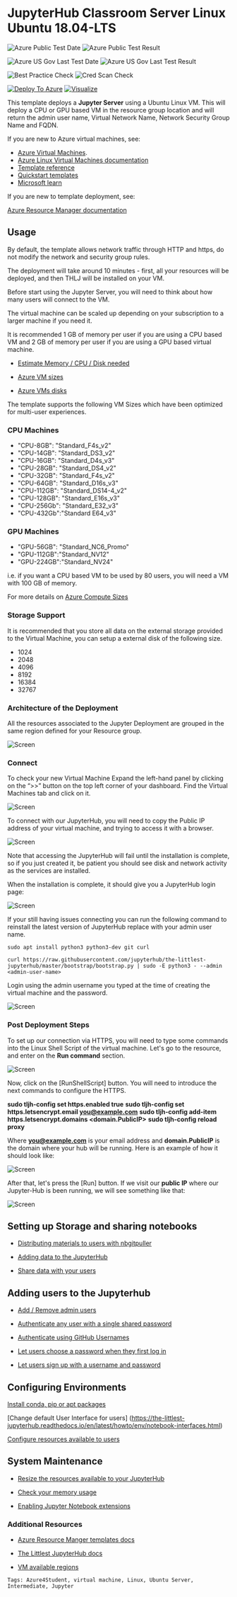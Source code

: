# JupyterHub Classroom Server Linux Ubuntu 18.04-LTS

![Azure Public Test Date](https://azurequickstartsservice.blob.core.windows.net/badges/201-vm-linux-jupyterhub/PublicLastTestDate.svg)
![Azure Public Test Result](https://azurequickstartsservice.blob.core.windows.net/badges/201-vm-linux-jupyterhub/PublicDeployment.svg)

![Azure US Gov Last Test Date](https://azurequickstartsservice.blob.core.windows.net/badges/201-vm-linux-jupyterhub/FairfaxLastTestDate.svg)
![Azure US Gov Last Test Result](https://azurequickstartsservice.blob.core.windows.net/badges/201-vm-linux-jupyterhub/FairfaxDeployment.svg)

![Best Practice Check](https://azurequickstartsservice.blob.core.windows.net/badges/201-vm-linux-jupyterhub/BestPracticeResult.svg)
![Cred Scan Check](https://azurequickstartsservice.blob.core.windows.net/badges/201-vm-linux-jupyterhub/CredScanResult.svg)

[![Deploy To Azure](https://raw.githubusercontent.com/fathym-it/azure-quickstart-templates/master/1-CONTRIBUTION-GUIDE/images/deploytoazure.svg?sanitize=true)](https://portal.azure.com/#create/Microsoft.Template/uri/https%3A%2F%2Fraw.githubusercontent.com%2Ffathym-it%2Fazure-quickstart-templates%2Fmaster%2F201-vm-linux-jupyterhub%2Fazuredeploy.json)  [![Visualize](https://raw.githubusercontent.com/fathym-it/azure-quickstart-templates/master/1-CONTRIBUTION-GUIDE/images/visualizebutton.svg?sanitize=true)](http://armviz.io/#/?load=https%3A%2F%2Fraw.githubusercontent.com%2Ffathym-it%2Fazure-quickstart-templates%2Fmaster%2F201-vm-linux-jupyterhub%2Fazuredeploy.json)



This template deploys a **Jupyter Server** using a Ubuntu Linux VM. This will deploy a CPU or GPU based VM in the resource group location and will return the admin user name, Virtual Network Name, Network Security Group Name and FQDN.  

If you are new to Azure virtual machines, see:

- [Azure Virtual Machines](https://azure.microsoft.com/services/virtual-machines/).
- [Azure Linux Virtual Machines documentation](https://docs.microsoft.com/azure/virtual-machines/linux/)
- [Template reference](https://docs.microsoft.com/azure/templates/microsoft.compute/allversions)
- [Quickstart templates](https://azure.microsoft.com/resources/templates/?resourceType=Microsoft.Compute&pageNumber=1&sort=Popular)
- [Microsoft learn](https://docs.microsoft.com/en-us/learn/modules/interactive-deep-learning/)

If you are new to template deployment, see:

[Azure Resource Manager documentation](https://docs.microsoft.com/azure/azure-resource-manager/)

## Usage

By default, the template allows network traffic through HTTP and https, do not modify the network and security group rules.

The deployment will take around 10 minutes - first, all your resources will be deployed, and then THLJ will be installed on your VM.

Before start using the Jupyter Server, you will need to think about how many users will connect to the VM.

The virtual machine can be scaled up depending on your subscription to a larger machine if you need it.

It is recommended 1 GB of memory per user if you are using a CPU based VM and 2 GB of memory per user if you are using a GPU based virtual machine.

- [Estimate Memory / CPU / Disk needed](https://the-littlest-jupyterhub.readthedocs.io/en/latest/howto/admin/resource-estimation.html)

- [Azure VM sizes](https://docs.microsoft.com/azure/virtual-machines/linux/sizes-general)

- [Azure VMs disks](https://docs.microsoft.com/azure/virtual-machines/windows/disks-types)

The template supports the following VM Sizes which have been optimized for multi-user experiences.

### CPU Machines

- "CPU-8GB": "Standard_F4s_v2"
- "CPU-14GB": "Standard_DS3_v2"
- "CPU-16GB": "Standard_D4s_v3"
- "CPU-28GB": "Standard_DS4_v2"
- "CPU-32GB": "Standard_F4s_v2"
- "CPU-64GB": "Standard_D16s_v3"
- "CPU-112GB": "Standard_DS14-4_v2"
- "CPU-128GB": "Standard_E16s_v3"
- "CPU-256Gb": "Standard_E32_v3"
- "CPU-432Gb":"Standard E64_v3"

### GPU Machines

- "GPU-56GB": "Standard_NC6_Promo"
- "GPU-112GB":"Standard_NV12"
- "GPU-224GB":"Standard_NV24"

i.e. if you want a CPU based VM to be used by 80 users, you will need a VM with 100 GB of memory.

For more details on [Azure Compute Sizes](https://docs.microsoft.com/azure/virtual-machines/linux/sizes-compute)

### Storage Support 

It is recommended that you store all data on the external storage provided to the Virtual Machine, you can setup a external disk of the following size.

- 1024
- 2048
- 4096
- 8192
- 16384
- 32767

### Architecture of the Deployment

All the resources associated to the Jupyter Deployment are grouped in the same region defined for your Resource group.

![Screen](./images/Arch.png)

### Connect

To check your new Virtual Machine Expand the left-hand panel by clicking on the “>>” button on the top left corner of your dashboard. Find the Virtual Machines tab and click on it.

![Screen](./images/TLJHPortal.png)

To connect with our JupyterHub, you will need to copy the Public IP address of your virtual machine, and trying to access it with a browser.

![Screen](./images/ipConnect.png)

Note that accessing the JupyterHub will fail until the installation is complete, so if you just created it, be patient you should see disk and network activity as the services are installed.

When the installation is complete, it should give you a JupyterHub login page:

![Screen](./images/loginJupyter.png)

If your still having issues connecting you can run the following command to reinstall the latest version of JupyterHub  replace <admin-user-name> with your admin user name.

```
sudo apt install python3 python3-dev git curl

curl https://raw.githubusercontent.com/jupyterhub/the-littlest-jupyterhub/master/bootstrap/bootstrap.py | sudo -E python3 - --admin <admin-user-name>
```

Login using the admin username you typed at the time of creating the virtual machine and the password.

![Screen](./images/loginJupyter2.png)

### Post Deployment Steps

To set up our connection via HTTPS, you will need to type some commands into the Linux Shell Script of the virtual machine.
Let's go to the resource, and enter on the **Run command** section.

![Screen](./images/httpsConfig1.png)

Now, click on the [RunShellScript] button. You will need to introduce the next commands to configure the HTTPS.

**sudo tljh-config set https.enabled true**
**sudo tljh-config set https.letsencrypt.email <you@example.com>**
**sudo tljh-config add-item https.letsencrypt.domains <domain.PublicIP>**
**sudo tljh-config reload proxy**

Where **you@example.com** is your email address and **domain.PublicIP** is the domain where your hub will be running.
Here is an example of how it should look like:

![Screen](./images/httpsConfig2.png)

After that, let's press the [Run] button. If we visit our **public IP** where our Jupyter-Hub is been running, we will see something like that:

![Screen](./images/httpsConfig3.png)

## Setting up Storage and sharing notebooks

- [Distributing materials to users with nbgitpuller](https://the-littlest-jupyterhub.readthedocs.io/en/latest/howto/content/nbgitpuller.html)

- [Adding data to the JupyterHub](https://the-littlest-jupyterhub.readthedocs.io/en/latest/howto/content/add-data.html)

- [Share data with your users](https://the-littlest-jupyterhub.readthedocs.io/en/latest/howto/env/server-resources.html)

## Adding users to the Jupyterhub

- [Add / Remove admin users](https://the-littlest-jupyterhub.readthedocs.io/en/latest/howto/admin/admin-users.html)

- [Authenticate any user with a single shared password](https://the-littlest-jupyterhub.readthedocs.io/en/latest/howto/auth/dummy.html)

- [Authenticate using GitHub Usernames](https://the-littlest-jupyterhub.readthedocs.io/en/latest/howto/auth/github.html)

- [Let users choose a password when they first log in](https://the-littlest-jupyterhub.readthedocs.io/en/latest/howto/auth/firstuse.html)

- [Let users sign up with a username and password](https://the-littlest-jupyterhub.readthedocs.io/en/latest/howto/auth/nativeauth.html)

## Configuring Environments

[Install conda, pip or apt packages](https://the-littlest-jupyterhub.readthedocs.io/en/latest/howto/env/user-environment.html)

[Change default User Interface for users] (https://the-littlest-jupyterhub.readthedocs.io/en/latest/howto/env/notebook-interfaces.html)

[Configure resources available to users](https://the-littlest-jupyterhub.readthedocs.io/en/latest/howto/env/server-resources.html)

## System Maintenance

- [Resize the resources available to your JupyterHub](https://the-littlest-jupyterhub.readthedocs.io/en/latest/howto/admin/resize.html)

- [Check your memory usage](https://the-littlest-jupyterhub.readthedocs.io/en/latest/howto/admin/nbresuse.html)

- [Enabling Jupyter Notebook extensions](https://the-littlest-jupyterhub.readthedocs.io/en/latest/howto/admin/enable-extensions.html)

### Additional Resources

- [Azure Resource Manger templates docs](https://docs.microsoft.com/azure/azure-resource-manager/template-deployment-overview)

- [The Littlest JupyterHub docs](https://the-littlest-jupyterhub.readthedocs.io/en/latest/index.html)

- [VM available regions](https://azure.microsoft.com/global-infrastructure/services/?products=virtual-machines)

`Tags: Azure4Student, virtual machine, Linux, Ubuntu Server, Intermediate, Jupyter`


